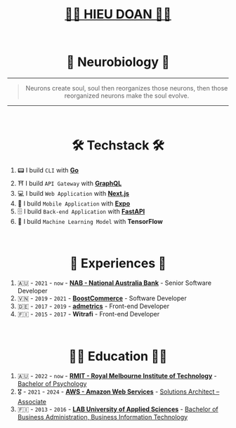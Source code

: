 <div align="center">
  <h1><a href="https://hieudoanm.github.io">👨‍💻 HIEU DOAN 👨‍💻</a></h1>
</div>

<br />

<div align="center">
  <h1>🧠 Neurobiology 🧬</h1>
</div>

---

<div align="center">
  <blockquote>Neurons create soul, soul then reorganizes those neurons, then those reorganized neurons make the soul evolve.</blockquote>
</div>

---

<br />

<div align="center">
  <h1>🛠️ Techstack 🛠️</h1>
</div>

1. 📟 I build `CLI` with [**Go**](https://github.com/hieudoanm/go-cli)
2. ⛩️ I build `API Gateway` with [**GraphQL**](https://github.com/hieudoanm/ts-gql)
3. 💻 I build `Web Application` with [**Next.js**](https://github.com/hieudoanm/ts-next)
4. 📱 I build `Mobile Application` with [**Expo**](https://github.com/hieudoanm/ts-expo)
5. 🗄️ I build `Back-end Application` with [**FastAPI**](https://github.com/hieudoanm/py-fastapi)
6. 🤖 I build `Machine Learning Model` with **TensorFlow**

<br />

<div align="center">
  <h1>📜 Experiences 📜</h1>
</div>


1. 🇦🇺 - `2021` - `now` - [**NAB - National Australia Bank**][nab] - Senior Software Developer
2. 🇻🇳 - `2019` - `2021` - [**BoostCommerce**][boostcommerce] - Software Developer
3. 🇩🇪 - `2017` - `2019` - [**admetrics**][admetrics] - Front-end Developer
4. 🇫🇮 - `2015` - `2017` - **Witrafi** - Front-end Developer

<br />

<div align="center">
  <h1>👨‍🎓 Education 👨‍🎓</h1>
</div>

1. 🇦🇺 - `2022` - `now` - [**RMIT - Royal Melbourne Institute of Technology**][rmit-vietnam] - [Bachelor of Psychology][rmit-psychology]
2. 🎖️ - `2021` - `2024` - [**AWS - Amazon Web Services**][aws] - [Solutions Architect – Associate][aws-ssa]
3. 🇫🇮 - `2013` - `2016` - [**LAB University of Applied Sciences**][lab] - [Bachelor of Business Administration, Business Information Technology][lab-bba-bit]

[admetrics]: https://www.admetrics.io/
[aws]: https://aws.amazon.com
[aws-ssa]: https://www.credly.com/badges/a427ccdc-fc44-4874-a422-21d772e0e4b3
[boostcommerce]: https://boostcommerce.net/
[lab]: https://lab.fi/
[lab-bba-bit]: https://lab.fi/en/study/bachelor-business-administration-business-information-technology-full-time-studies-lahti-210
[nab]: https://www.nab.com.au/
[rmit-psychology]: https://www.rmit.edu.vn/study-at-rmit/undergraduate-programs/bachelor-of-psychology
[rmit-vietnam]: https://www.rmit.edu.vn/
